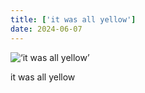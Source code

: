 ```yaml
---
title: ['it was all yellow']
date: 2024-06-07
---
```


![‘it was all yellow’](/240607_it-was-all_0.jpg)

it was all yellow
